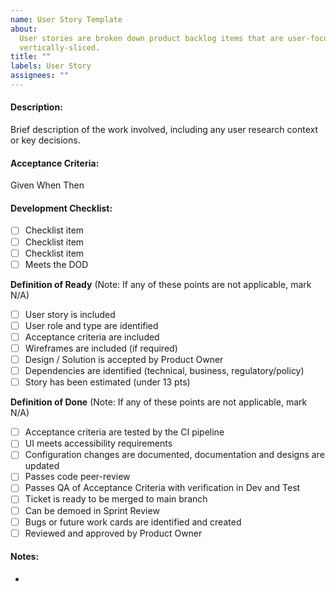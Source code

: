 ```yaml
---
name: User Story Template
about:
  User stories are broken down product backlog items that are user-focused and
  vertically-sliced.
title: ""
labels: User Story
assignees: ""
---
```


#### Description:

Brief description of the work involved, including any user research context or key decisions.

#### Acceptance Criteria:

Given
When
Then

#### Development Checklist:

- [ ] Checklist item
- [ ] Checklist item
- [ ] Checklist item
- [ ] Meets the DOD

**Definition of Ready** (Note: If any of these points are not applicable, mark N/A)

- [ ] User story is included
- [ ] User role and type are identified
- [ ] Acceptance criteria are included
- [ ] Wireframes are included (if required)
- [ ] Design / Solution is accepted by Product Owner
- [ ] Dependencies are identified (technical, business, regulatory/policy)
- [ ] Story has been estimated (under 13 pts)

**Definition of Done** (Note: If any of these points are not applicable, mark N/A)

- [ ] Acceptance criteria are tested by the CI pipeline
- [ ] UI meets accessibility requirements
- [ ] Configuration changes are documented, documentation and designs are updated
- [ ] Passes code peer-review
- [ ] Passes QA of Acceptance Criteria with verification in Dev and Test
- [ ] Ticket is ready to be merged to main branch
- [ ] Can be demoed in Sprint Review
- [ ] Bugs or future work cards are identified and created
- [ ] Reviewed and approved by Product Owner

#### Notes:

-
